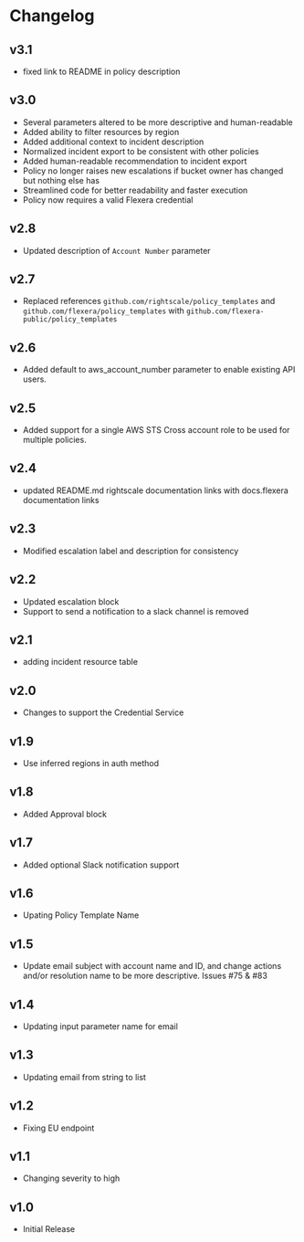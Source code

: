 # Changelog

## v3.1

- fixed link to README in policy description

## v3.0

- Several parameters altered to be more descriptive and human-readable
- Added ability to filter resources by region
- Added additional context to incident description
- Normalized incident export to be consistent with other policies
- Added human-readable recommendation to incident export
- Policy no longer raises new escalations if bucket owner has changed but nothing else has
- Streamlined code for better readability and faster execution
- Policy now requires a valid Flexera credential

## v2.8

- Updated description of `Account Number` parameter

## v2.7

- Replaced references `github.com/rightscale/policy_templates` and `github.com/flexera/policy_templates` with `github.com/flexera-public/policy_templates`

## v2.6

- Added default to aws_account_number parameter to enable existing API users.

## v2.5

- Added support for a single AWS STS Cross account role to be used for multiple policies.

## v2.4

- updated README.md rightscale documentation links with docs.flexera documentation links

## v2.3

- Modified escalation label and description for consistency

## v2.2

- Updated escalation block
- Support to send a notification to a slack channel is removed

## v2.1

- adding incident resource table

## v2.0

- Changes to support the Credential Service

## v1.9

- Use inferred regions in auth method

## v1.8

- Added Approval block

## v1.7

- Added optional Slack notification support

## v1.6

- Upating Policy Template Name

## v1.5

- Update email subject with account name and ID, and change actions and/or resolution name to be more descriptive. Issues #75 & #83

## v1.4

- Updating input parameter name for email

## v1.3

- Updating email from string to list

## v1.2

- Fixing EU endpoint

## v1.1

- Changing severity to high

## v1.0

- Initial Release
